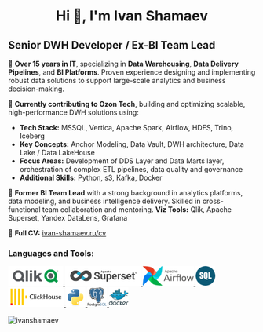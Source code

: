 <h1 align="center">Hi 👋, I'm Ivan Shamaev</h1>


## Senior DWH Developer / Ex-BI Team Lead

🎯 **Over 15 years in IT**, specializing in **Data Warehousing**, **Data Delivery Pipelines**, and **BI Platforms**. Proven experience designing and implementing robust data solutions to support large-scale analytics and business decision-making.

🚀 **Currently contributing to Ozon Tech**, building and optimizing scalable, high-performance DWH solutions using:

- **Tech Stack:** MSSQL, Vertica, Apache Spark, Airflow, HDFS, Trino, Iceberg  
- **Key Concepts:** Anchor Modeling, Data Vault, DWH architecture, Data Lake / Data LakeHouse
- **Focus Areas:** Development of DDS Layer and Data Marts layer, orchestration of complex ETL pipelines, data quality and governance
- **Additional Skills:** Python, s3, Kafka, Docker


🔧 **Former BI Team Lead** with a strong background in analytics platforms, data modeling, and business intelligence delivery. Skilled in cross-functional team collaboration and mentoring. **Viz Tools:** Qlik, Apache Superset, Yandex DataLens, Grafana

📄 **Full CV:** [ivan-shamaev.ru/cv](https://ivan-shamaev.ru/cv/)

<p align="left">
</p>

<h3 align="left">Languages and Tools:</h3>
<p align="left">
  <a href="" target="_blank" rel="noreferrer"> <img src="https://raw.githubusercontent.com/ivanshamaev/ivanshamaev/5ac58b744a1dda6c23e5a360215231fa28541016/images/qliklogo.svg" alt="Qlik"  height="40"/> </a> 
  <a href="" target="_blank" rel="noreferrer"> <img src="https://raw.githubusercontent.com/ivanshamaev/ivanshamaev/main/images/apache_superset.png" alt="apache_superset" height="40"/> </a> 
  <a href="" target="_blank" rel="noreferrer"> <img src="https://raw.githubusercontent.com/ivanshamaev/ivanshamaev/main/images/apache_airflow.png" alt="apache_airflow" height="40"/> </a>
  <a href="" target="_blank" rel="noreferrer"> <img src="https://raw.githubusercontent.com/ivanshamaev/ivanshamaev/main/images/sql.png" alt="sql" height="40"/> </a>
  <a href="" target="_blank" rel="noreferrer"> <img src="https://raw.githubusercontent.com/ivanshamaev/ivanshamaev/main/images/clickhouse_database.png" alt="clickhouse" height="40"/> </a> 
  <a href="https://www.python.org" target="_blank" rel="noreferrer"> <img src="https://raw.githubusercontent.com/devicons/devicon/master/icons/python/python-original.svg" alt="python" width="40" height="40"/> </a> 
  <a href="https://www.postgresql.org" target="_blank" rel="noreferrer"> <img src="https://raw.githubusercontent.com/devicons/devicon/master/icons/postgresql/postgresql-original-wordmark.svg" alt="postgresql" width="40" height="40"/> </a> 
  <a href="https://www.docker.com/" target="_blank" rel="noreferrer"> <img src="https://raw.githubusercontent.com/devicons/devicon/master/icons/docker/docker-original-wordmark.svg" alt="docker" width="40" height="40"/> </a> 
</p>

<p><img align="center" src="https://github-readme-stats.vercel.app/api/top-langs?username=ivanshamaev&show_icons=true&locale=en&layout=compact" alt="ivanshamaev" /></p>
